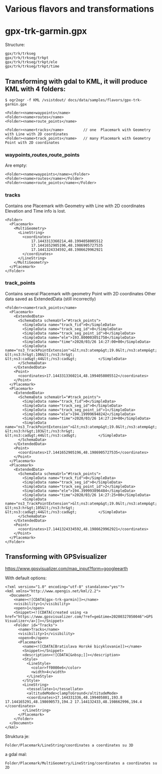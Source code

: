 # Various flavors and transformations

# gpx-trk-garmin.gpx

Structure:

	gpx/trk/trkseg
	gpx/trk/trkseg/trkpt
	gpx/trk/trkseg/trkpt/ele
	gpx/trk/trkseg/trkpt/time

## Transforming with gdal to KML, it will produce KML with 4 folders:

	$ ogr2ogr -f KML /vsistdout/ docs/data/samples/flavors/gpx-trk-garmin.gpx 

	<Folder><name>waypoints</name>
	<Folder><name>routes</name>
	<Folder><name>route_points</name>

	<Folder><name>tracks</name> 		// one  Placemark with Geometry with Line with 2D coordinates 
	<Folder><name>track_points</name>	// many Placemark with Geometry Point with 2D coordinates

### waypoints,routes,route_points

Are empty:

	<Folder><name>waypoints</name></Folder>
    <Folder><name>routes</name></Folder>
    <Folder><name>route_points</name></Folder>

### tracks 

Contains one Placemark with Geometry with Line with 2D coordinates 
Elevation and Time info is lost.

	<Folder>
      <Placemark>
        <MultiGeometry>
          <LineString>
            <coordinates>
				17.1443313360214,48.1994058005512 
				17.1441652905196,48.1986905727535 
				17.1441324334592,48.1986629962921
			</coordinates>
          </LineString>
        </MultiGeometry>
      </Placemark>
    </Folder>
    
### track_points

Contains several Placemark with geometry Point with 2D coordinates
Other data saved as ExtendedData (still incorrectly)

	<Folder><name>track_points</name>
      <Placemark>
        <ExtendedData>
          <SchemaData schemaUrl="#track_points">
            <SimpleData name="track_fid">0</SimpleData>
            <SimpleData name="track_seg_id">0</SimpleData>
            <SimpleData name="track_seg_point_id">0</SimpleData>
            <SimpleData name="ele">193.800003051758</SimpleData>
            <SimpleData name="time">2020/03/26 14:27:00+00</SimpleData>
            <SimpleData name="ns3_TrackPointExtension">&lt;ns3:atemp&gt;19.0&lt;/ns3:atemp&gt;            &lt;ns3:hr&gt;106&lt;/ns3:hr&gt;            &lt;ns3:cad&gt;44&lt;/ns3:cad&gt;          </SimpleData>
          </SchemaData>
        </ExtendedData>
        <Point>
          <coordinates>17.1443313360214,48.1994058005512</coordinates>
        </Point>
      </Placemark>
      <Placemark>
        <ExtendedData>
          <SchemaData schemaUrl="#track_points">
            <SimpleData name="track_fid">0</SimpleData>
            <SimpleData name="track_seg_id">0</SimpleData>
            <SimpleData name="track_seg_point_id">1</SimpleData>
            <SimpleData name="ele">194.199996948242</SimpleData>
            <SimpleData name="time">2020/03/26 14:27:24+00</SimpleData>
            <SimpleData name="ns3_TrackPointExtension">&lt;ns3:atemp&gt;19.0&lt;/ns3:atemp&gt;            &lt;ns3:hr&gt;103&lt;/ns3:hr&gt;            &lt;ns3:cad&gt;44&lt;/ns3:cad&gt;          </SimpleData>
          </SchemaData>
        </ExtendedData>
        <Point>
          <coordinates>17.1441652905196,48.1986905727535</coordinates>
        </Point>
      </Placemark>
      <Placemark>
        <ExtendedData>
          <SchemaData schemaUrl="#track_points">
            <SimpleData name="track_fid">0</SimpleData>
            <SimpleData name="track_seg_id">0</SimpleData>
            <SimpleData name="track_seg_point_id">2</SimpleData>
            <SimpleData name="ele">194.399993896484</SimpleData>
            <SimpleData name="time">2020/03/26 14:27:25+00</SimpleData>
            <SimpleData name="ns3_TrackPointExtension">&lt;ns3:atemp&gt;19.0&lt;/ns3:atemp&gt;            &lt;ns3:hr&gt;105&lt;/ns3:hr&gt;            &lt;ns3:cad&gt;44&lt;/ns3:cad&gt;          </SimpleData>
          </SchemaData>
        </ExtendedData>
        <Point>
          <coordinates>17.1441324334592,48.1986629962921</coordinates>
        </Point>
      </Placemark>
    </Folder> 

## Transforming with GPSvisualizer
<https://www.gpsvisualizer.com/map_input?form=googleearth>

With default options:


	<?xml version="1.0" encoding="utf-8" standalone="yes"?>
	<kml xmlns="http://www.opengis.net/kml/2.2">
	  <Document>
	    <name><![CDATA[gpx-trk-garmin]]></name>
	    <visibility>1</visibility>
	    <open>1</open>
	    <Snippet><![CDATA[created using <a href="https://www.gpsvisualizer.com/?ref=ge&time=20200327050046">GPS Visualizer</a>]]></Snippet>
	    <Folder id="Tracks">
	      <name>Tracks</name>
	      <visibility>1</visibility>
	      <open>0</open>
	      <Placemark>
	        <name><![CDATA[Bratislava Horské bicyklovanie]]></name>
	        <Snippet></Snippet>
	        <description><![CDATA[&nbsp;]]></description>
	        <Style>
	          <LineStyle>
	            <color>ff0000e6</color>
	            <width>4</width>
	          </LineStyle>
	        </Style>
	        <LineString>
	          <tessellate>1</tessellate>
	          <altitudeMode>clampToGround</altitudeMode>
	          <coordinates>17.144331336,48.199405801,193.8 17.144165291,48.198690573,194.2 17.144132433,48.198662996,194.4 </coordinates>
	        </LineString>
	      </Placemark>
	    </Folder>
	  </Document>
	</kml>

Struktura je:

	Folder/Placemark/LineString/coordinates a coordinates su 3D

a gdal mal:

	Folder/Placemark/MultiGeometry/LineString/coordinates a coordinates su 2D


